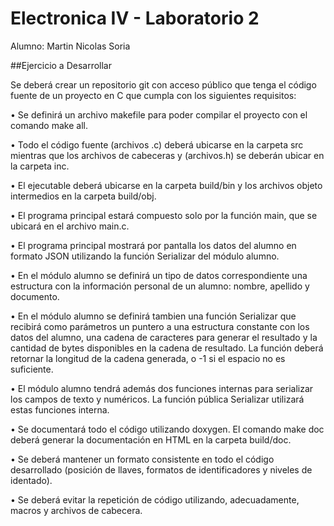 # Electronica IV - Laboratorio 2

Alumno: Martin Nicolas Soria

##Ejercicio a Desarrollar

Se deberá crear un repositorio git con acceso público que tenga el código fuente de un proyecto en C que cumpla con los siguientes requisitos:

• Se definirá un archivo makefile para poder compilar el proyecto con el comando make all.

• Todo el código fuente (archivos .c) deberá ubicarse en la carpeta src mientras que los archivos de cabeceras y (archivos.h) se deberán ubicar en la carpeta inc.

• El ejecutable deberá ubicarse en la carpeta build/bin y los archivos objeto intermedios en la carpeta build/obj.

• El programa principal estará compuesto solo por la función main, que se ubicará en el archivo main.c.

• El programa principal mostrará por pantalla los datos del alumno en formato JSON utilizando la función Serializar del módulo alumno.

• En el módulo alumno se definirá un tipo de datos correspondiente una estructura con la información personal de un alumno: nombre, apellido y documento.

• En el módulo alumno se definirá tambien una función Serializar que recibirá como parámetros un puntero a una estructura constante con los datos del alumno, una cadena de caracteres para generar el resultado y la cantidad de bytes disponibles en la cadena de resultado. La función deberá retornar la longitud de la cadena generada, o -1 si el espacio no es suficiente.

• El módulo alumno tendrá además dos funciones internas para serializar los campos de texto y numéricos. La función pública Serializar utilizará estas funciones interna.

• Se documentará todo el código utilizando doxygen. El comando make doc deberá generar la documentación en HTML en la carpeta build/doc.

• Se deberá mantener un formato consistente en todo el código desarrollado (posición de llaves, formatos de identificadores y niveles de identado).

• Se deberá evitar la repetición de código utilizando, adecuadamente, macros y archivos de cabecera.
